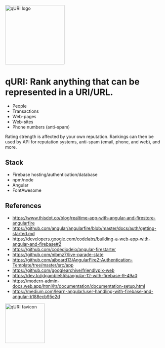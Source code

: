 <img src="https://user-images.githubusercontent.com/3766240/174692283-97aa5dee-1bcf-4ff4-a75f-6ce3e2a546af.png" width="192" alt="qURI logo" />

# qURI: Rank anything that can be represented in a URI/URL.
* People
* Transactions
* Web-pages
* Web-sites
* Phone numbers (anti-spam)

Rating strength is affected by your own reputation.
Rankings can then be used by API for reputation systems, anti-spam (email, phone, and web), and more.

## Stack
* Firebase hosting/authentication/database
* npm/node
* Angular
* FontAwesome

## References
- https://www.thisdot.co/blog/realtime-app-with-angular-and-firestore-angularfire
- https://github.com/angular/angularfire/blob/master/docs/auth/getting-started.md
- https://developers.google.com/codelabs/building-a-web-app-with-angular-and-firebase#2
- https://github.com/codediodeio/angular-firestarter
- https://github.com/nibmz7/live-parade-state
- https://github.com/ajboard13/AngularFire2-Authentication-Template/tree/master/src/app
- https://github.com/googlearchive/friendlypix-web
- https://dev.to/jdgamble555/angular-12-with-firebase-9-49a0
- https://modern-admin-docs.web.app/html/ltr/documentation/documentation-setup.html
- https://medium.com/learn-angular/user-handling-with-firebase-and-angular-b188ecb95e2d


<img src="https://user-images.githubusercontent.com/3766240/174692642-94753bcf-31b2-430d-8ad6-a2b67dee48f0.png" width="128" alt="qURI favicon" />
